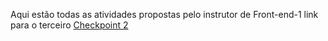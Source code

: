 Aqui estão todas as atividades propostas pelo instrutor de Front-end-1
link para o terceiro <a href="checkpoint02/index.html">Checkpoint 2</a>
